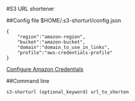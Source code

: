 #S3 URL shortener

##Config file
$HOME/.s3-shorturl/config.json

    {
        "region":"amazon-region",
        "bucket":"amazon-bucket",
        "domain":"domain_to_use_in_links",
        "profile":"aws-credentials-profile"
    }
    
[Configure Amazon Credentials](http://github.com/roypur/s3-shorturl/blob/master/aws.md)
    
##Command line

    s3-shorturl (optional_keyword) url_to_shorten
